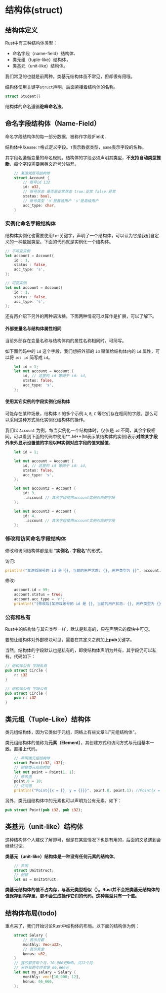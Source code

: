 # 结构体(struct)

## 结构体定义

Rust中有三种结构体类型：

- 命名字段（name-field）结构体、
- 类元组（tuple-like）结构体，
- 类基元（unit-like）结构体。

我们常见的也就是前两种，类基元结构体虽不常见，但却很有用哦。

结构体使用关键字`struct`声明，后面紧接着结构体的名称。

```rust
struct Student{}
```

结构体的命名遵循**驼峰命名法**。


## 命名字段结构体（Name-Field）

命名字段结构体的每一部分数据，被称作字段(Field).

结构体中以`name:T`格式定义字段。`T`表示数据类型，`name`表示字段的名称。

其字段名遵循变量的命名规则。结构体的字段必须声明其类型，**不支持自动类型推断**，每个字段需要用英文逗号分隔开。

```rust
    // 某游戏账号结构体
    struct Account {
        // 账号id i32
        id: u32,
        // 账号状态 是否是正常状态 true:正常 false:异常
        status: bool,
        // 账号类型 'n'是普通用户 's'是高级用户
        acc_type: char,
    }
```

### 实例化命名字段结构体

结构体实例化也需要使用`let`关键字，声明了一个结构体，可以认为它是我们自定义的一种数据类型。下面的代码就是实例化一个结构体。

```rust
// 不可变实例
let account = Account{
    id : 1,
    status : false,
    acc_type: 's',
};
```


```rust
// 可变实例
let mut account = Account{
    id : 1,
    status : false,
    acc_type: 's',
};
```


还有再介绍下另外的两种语法糖。下面两种情况可以算作是扩展，可以了解下。

#### 外部变量名与结构体属性相同

当前外部存在变量名称与结构体内的属性名称相同时，可简写。

如下面代码中的 `id` 这个字段，我们想把外部的 `id` 赋值给结构体内的 `id` 属性，可以将 `id: id` 简写成 `id`。

```rust
    let id = 1;
    let mut account = Account {
        id, // 这里的 id 等同于 id: id,
        status: false,
        acc_type: 's',
    };
```



#### 使用其它实例的字段实例化结构体

可能存在某种场景，结构体 `S` 的多个示例 `A`, `B`, `C` 等它们存在相同的字段。那么可以采用这种方式简化实例化结构体的操作。

我们以 `Account` 为例，每当实例化一个结构体时，仅仅是 `id` 不同，其余字段相同。可以看到下面的代码中使用**..M**(M表示某结构体的实例)表示**对除某字段外未外显示设置值的字段以M实例对应字段的值来赋值**。

```rust
    let id = 1;

    let mut account = Account {
        id, // 这里的 id 等同于 id: id,
        status: false,
        acc_type: 's',
    };

    let mut account2 = Account {
        id: 3,
        ..account // 其余字段使用account实例对应的字段
    };

    let mut account3 = Account {
        id: 4,
        ..account // 其余字段使用account实例对应的字段
    };
```


### 修改和访问命名字段结构体

修改和访问结构体都是用 "**实例名 . 字段名**"的形式。

访问:

```rust
println!("某游戏账号的 id 是 {}, 当前的用户状态: {}, 用户类型为 {}", account.id, account.status, account.acc_type);// [运行结果]// 某游戏账号的 id 是 1, 当前的用户状态: false, 用户类型为 s
```

修改:

```rust
    account.id = 99;
    account.status = true;
    account.acc_type = 'n';
    println!("[修改后]某游戏账号的 id 是 {}, 当前的用户状态: {}, 用户类型为 {}", account.id, account.status, account.acc_type);// [运行结果]// [修改后]某游戏账号的 id 是 99, 当前的用户状态: true, 用户类型为 n
```


### 公有和私有

Rust中的结构体与其它类型一样，默认是私有的，只在声明它的模块中可见。

要想让结构体对外部模块可见，需要在其定义之前加上**pub**关键字。

当然，结构体的字段默认也是私有的，即使结构体声明为共有，其字段仍可以私有。代码如下：

```rust
// 结构体公有 字段私有
pub struct Circle {
    r: i32
}

// 结构体公有 字段公有
pub struct Circle {
    pub r: i32  
}
```


## 类元组（Tuple-Like）结构体

类元组结构体，因为它类似于元组，网络上有些文章叫"元组结构体"。

类元组结构体的值称为**元素（Element）**，其创建方式和访问方式与元组基本一致。直接上代码。

```rust
    // 声明类元组结构体
    struct Point(i32, i32);
    // 创建类元组结构体
    let mut point = Point(1, 1);
    // 修改值
    point.0 = 10;
    // 访问值
    println!("Point{{x = {}, y = {}}}", point.0, point.1); //Point{x = 10, y = 1}
```

另外，类元组结构体中的元素也可以声明为公有元素。如下：

```rust
pub struct Point(pub i32, pub i32);
```


## 类基元（unit-like）结构体

这种结构体个人建议了解即可，但是在某些情况下也是有用的，后面的文章遇到会继续讨论。

**类基元（unit-like）结构体是一种没有任何元素的结构体**。

```rust
    // 声明
    struct UnitStruct;
    // 创建
    let us = UnitStruct;
```

**类基元结构体的值不占内存，与基元类型相似（）。Rust并不会把类基元结构体的值保存到内存里，更不会生成操作它们的代码。这种类型只有一个值。**


## 结构体布局(todo)

重点来了，我们开始讨论Rust中结构体的布局。以下面的结构体为例：

```rust
    struct Salary {
        // 表示月薪
        monthly: Vec<u32>,
        // 表示奖金
        bonus: u32,
    }
    // 我的薪资每个月，10,000元RMB，共12个月
    // 另外我的年终奖是 66,666元
    let mut my_salary = Salary {
        monthly: vec![10_000; 12],
        bonus: 66_666,
    };
```
